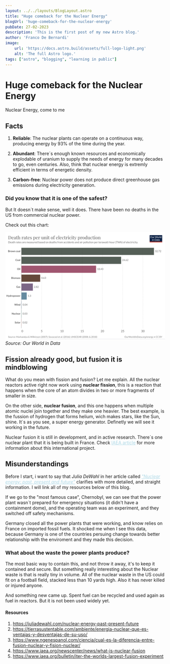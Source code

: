 ```yaml
---
layout: ../../layouts/BlogLayout.astro
title: "Huge comeback for the Nuclear Energy"
blogUrl: 'huge-comeback-for-the-nuclear-energy'
pubDate: 27-02-2023
description: 'This is the first post of my new Astro blog.'
author: 'Franco De Bernardi'
image:
    url: 'https://docs.astro.build/assets/full-logo-light.png'
    alt: 'The full Astro logo.'
tags: ["astro", "blogging", "learning in public"]
---
```

# Huge comeback for the Nuclear Energy

Nuclear Energy, come to me

## Facts

1. **Reliable**: The nuclear plants can operate on a continuous way, producing energy by 93% of the time during the year.

2. **Abundant**: There´s enough known resources and economically explodable of uranium to supply the needs of energy for many decades to go, even centuries. Also, think that nuclear energy is extremly efficient in terms of energetic density.

3. **Carbon-free**: Nuclear power does not produce direct greenhouse gas emissions during electricity generation.

### Did you know that it is one of the safest?

But It doesn´t make sense, well it does. There have been no deaths in the US from commercial nuclear power.

Check out this chart:

![Chart of Death rates](../../../public/nuclear_image3.png)
*Source: Our World in Data*

## Fission already good, but fusion it is mindblowing

What do you mean with fission and fusion? Let me explain.
All the nuclear reactors active right now work using **nuclear fission**, this is a reaction that happens when the core of an atom divides in two or more fragments of smaller in size.

On the other side, **nuclear fusion**, and this one happens when multiple atomic nuclei join together and they make one heavier. The best example, is the fussion of hydrogen that forms helium, wich makes stars, like the Sun, shine. It´s as you see, a super energy generator. Definetly we will see it working in the future.

Nuclear fusion it is still in development, and in active research. There´s one nuclear plant that it is being built in France. Check <a style="color: lightBlue" href="https://www.iaea.org/bulletin/iter-the-worlds-largest-fusion-experiment" target="_blank">IAEA article</a> for more information about this international project.

## Misunderstandings

Before I start, i want to say that *Julia DeWahl* in her article called <a style="color: lightBlue" href="https://juliadewahl.com/nuclear-energy-past-present-future" target="_blank">*"Nuclear energy: past, present and future"*</a> clarifies with more detailed, and straight information. I will link all of my resources below of this blog.

If we go to the "most famous case", Chernobyl, we can see that the power plant wasn´t prepared for emergency situations (it didn't have a containment dome), and the operating team was an experiment, and they switched off safety mechanisms.

Germany closed all the power plants that were working, and know relies on France on imported fossil fuels. It shocked me when I see this data, because Germany is one of the countries persuing change towards better relationship with the enviroment and they made this decision.

### What about the waste the power plants produce?

The most basic way to contain this, and not throw it away, it's to keep it contained and secure. But something really interesting about the Nuclear waste is that is really tiny in volume. All of the nuclear waste in the US could fit on a football field, stacked less than 10 yards high. Also it has never killed or injured anyone.

And something new came up. Spent fuel can be recycled and used again as fuel in reactors. But it is not been used widely yet.


#### Resources

1. https://juliadewahl.com/nuclear-energy-past-present-future
2. https://tierrasustentable.com/ambiente/energia-nuclear-que-es-ventajas-y-desventajas-de-su-uso/
3. https://www.ngenespanol.com/ciencia/cual-es-la-diferencia-entre-fusion-nuclear-y-fision-nuclear/
4. https://www.iaea.org/newscenter/news/what-is-nuclear-fusion
5. https://www.iaea.org/bulletin/iter-the-worlds-largest-fusion-experiment